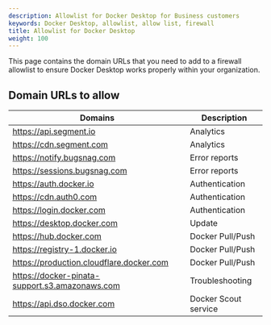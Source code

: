 ```yaml
---
description: Allowlist for Docker Desktop for Business customers
keywords: Docker Desktop, allowlist, allow list, firewall
title: Allowlist for Docker Desktop
weight: 100
---
```


This page contains the domain URLs that you need to add to a firewall allowlist to ensure Docker Desktop works properly within your organization.

## Domain URLs to allow

| Domains | Description |
|---------|-------------|
|https://api.segment.io| Analytics |
|https://cdn.segment.com| Analytics |
|https://notify.bugsnag.com| Error reports |
|https://sessions.bugsnag.com| Error reports |
|https://auth.docker.io| Authentication |
|https://cdn.auth0.com| Authentication |
|https://login.docker.com| Authentication |
|https://desktop.docker.com| Update |
|https://hub.docker.com| Docker Pull/Push |
|https://registry-1.docker.io| Docker Pull/Push |
|https://production.cloudflare.docker.com| Docker Pull/Push |
|https://docker-pinata-support.s3.amazonaws.com| Troubleshooting |
|https://api.dso.docker.com| Docker Scout service |
